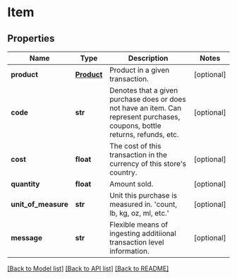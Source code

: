 # Item

## Properties
Name | Type | Description | Notes
------------ | ------------- | ------------- | -------------
**product** | [**Product**](Product.md) | Product in a given transaction. | [optional] 
**code** | **str** | Denotes that a given purchase does or does not have an item. Can represent purchases, coupons, bottle returns, refunds, etc. | [optional] 
**cost** | **float** | The cost of this transaction in the currency of this store&#39;s country. | [optional] 
**quantity** | **float** | Amount sold. | [optional] 
**unit_of_measure** | **str** | Unit this purchase is measured in. &#39;count, lb, kg, oz, ml, etc.&#39; | [optional] 
**message** | **str** | Flexible means of ingesting additiional transaction level information. | [optional] 

[[Back to Model list]](../README.md#documentation-for-models) [[Back to API list]](../README.md#documentation-for-api-endpoints) [[Back to README]](../README.md)


